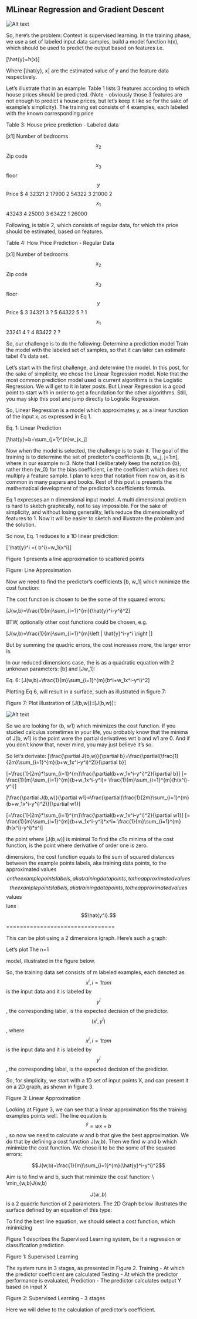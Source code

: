 ## MLinear Regression and Gradient Descent

![Alt text](../assets/images/linear_prediction_approximation_surface.png)

So, here’s the problem:
Context is supervised learning. In the  training phase, we use a set of labeled input data samples,  build a model function h(x), which should be used to predict the output based on features i.e.

\[\hat{y}=h(x)\]

Where \[\hat{y}, x\] are the estimated value of y and the feature data respectively.

Let’s illustrate that in an example:
Table 1 lists 3 features according to which house prices should be predicted. (Note - obviously those 3 features are not enough to predict a house prices, but let’s keep it like so for the sake of example’s simplicity).  The training set consists of 4 examples, each  labeled with the known corresponding price



Table 3:  House price prediction - Labeled data

\[x1\]
Number of bedrooms
$$x_{2}$$
Zip code
$$x_{3}$$
floor
$$y$$
Price $
4
32321
2
17900
2
54322
3
21000
2$$x_{1}$$
43243
4
25000
3
63422
1
26000


Following, is table 2, which consists of regular data, for which the price should be estimated, based on features.


Table 4: How Price Prediction - Regular Data


\[x1\]
Number of bedrooms
$$x_{2}$$
Zip code
$$x_{3}$$
floor
$$y$$
Price $
3
34321
3
?
5
64322
5
?
1$$x_{1}$$
23241
4
?
4
83422
2
?



So, our challenge is to do the following:
Determine a prediction model
Train the model with the labeled set of samples, so that it can later can estimate tabel 4’s data set.


Let’s start with the first challenge, and determine the model. In this post, for the sake of simplicity, we chose the Linear Regression model. Note that the most common prediction model used is current algorithms is the Logistic Regression. We will get to it in  later posts. But Linear Regression is a good point to start with in order to get a  foundation for the other algorithms. Still, you may skip this post and jump directly to Logistic Regression.

So, Linear Regression is a model which approximates y, as a linear function of the input x, as expressed in Eq 1.

Eq. 1: Linear Prediction 

\[\hat{y}=b+\sum_{j=1}^{n}w_jx_j\]


Now when the model is selected, the challenge is to train it. The goal of the training is to determine the set of predictor's coefficients \[b, w_j, j=1:n\], where in our example n=3.
Note that I deliberately keep the notation {b}, rather then {w_0} for the bias coefficient, i.e the coefficient which does not multiply a feature sample. I plan to keep that notation from now on, as it is common in many papers and books.
Rest of this post is presents the mathematical development of the predictor’s coefficients formula.
















Eq 1 expresses  an n dimensional input model. A multi dimensional problem is hard to sketch graphically, not to say impossible. For the sake of simplicity, and without losing generality, let’s reduce the dimensionality of features to 1. Now it will be easier to sketch and illustrate the problem and the solution.


So now, Eq. 1 reduces to a 1D linear prediction:

\[ \hat{y}^i ={ b^i}+w_1{x^i}\]

Figure 1 presents a line approximation to scattered points


Figure: Line Approximation 




Now we need to find the predictor’s coefficients \[b, w_1\] which minimize the cost function:

The cost function is chosen to be the some of the squared errors:

\[J(w,b)=\frac{1}{m}\sum_{i=1}^{m}(\hat{y}^i-y^i)^2\]

BTW, optionally other cost functions could be chosen, e.g.

\[J(w,b)=\frac{1}{m}\sum_{i=1}^{m}\left | \hat{y}^i-y^i \right |\]

But by summing the quadric errors, the cost  increases more, the larger error is.


In  our reduced dimensions case, the is as a quadratic equation with 2 unknown parameters: \[b\] and \[Jw_1\]:

Eq. 6:
\[J(w,b)=\frac{1}{m}\sum_{i=1}^{m}(b^i+w_1x^i-y^i)^2\]


Plotting Eq 6, will result in a surface, such as  illustrated in figure 7:

Figure 7:  Plot illustration of  \[J(b,w)\]::\[J(b,w)\]::

![Alt text](../assets/images/linear_prediction_approximation_surface.png)


So we are looking for (b, w1) which minimizes the cost function. If you studied calculus sometimes in your life, you probably know that the minima of J(b, w1) is the point were the partial derivatives  wrt b and w1 are 0. And if you don’t know that, never mind, you may just believe it’s so.









So let’s derivate:
\[\frac{\partial J(b,w)}{\partial  b}=\frac{\partial(\frac{1}{2m}\sum_{i=1}^{m}(b+w_1x^i-y^i)^2)}{\partial  b}\]

\[=\frac{1}{2m}*\sum_{i=1}^{m}\frac{\partial(b+w_1x^i-y^i)^2}{\partial  b}\]
\[= \frac{1}{m}\sum_{i=1}^{m}(b+w_1x^i-y^i)= \frac{1}{m}\sum_{i=1}^{m}(h(x^i)-y^i)\]


\[\frac{\partial J(b,w)}{\partial  w1}=\frac{\partial(\frac{1}{2m}\sum_{i=1}^{m}(b+w_1x^i-y^i)^2)}{\partial  w1}\]

\[=\frac{1}{2m}*\sum_{i=1}^{m}\frac{\partial(b+w_1x^i-y^i)^2}{\partial  w1}\]
\[= \frac{1}{m}\sum_{i=1}^{m}(b+w_1x^i-y^i)*x^i= \frac{1}{m}\sum_{i=1}^{m}(h(x^i)-y^i)*x^i\]







the point where \[J(b,w)\] is minimal
To find the cTo minima of the cost function, is the point where derivative of order one is zero. 



dimensions, the cost function equals to the sum of squared distances between the example points labels, aka training data points, to the approximated values  $$en the example points labels, aka training data points, to the approximated values  $$$$ the example points labels, aka training data points, to the approximated values  $$values  $$$$lues  $$\hat{y^i}.$$

================================

This can be plot using a 2 dimensions lgraph. Here’s such a graph:


Let’s plot 
 The n=1



 model, illustrated in the figure below.




So, the training data set consists of m labeled examples, each denoted as $$x^{i}, i=1 to m$$ is the input data and it is labeled by $$y^{i} $$, the corresponding label, is the expected decision of the predictor.$$(x^{i}, y^{i})$$, where $$x^{i}, i=1 to m$$ is the input data and it is labeled by $$y^{i} $$, the corresponding label, is the expected decision of the predictor.

So, for simplicity, we start with a 1D set of input points X, and can present it on a 2D graph, as shown in figure 3.

Figure 3: Linear Approximation







Looking at Figure 3, we can see that a linear approximation fits the training examples points well.
The line equation is $$^{\hat{y}}=wx+b$$, so now we need to calculate w and b that give the best approximation. We do that by defining a cost function J(w,b). Then we find w and b which minimize the cost function.
 We chose it to be the some of the squared errors:

$$J(w,b)=\frac{1}{m}\sum_{i=1}^{m}(\hat{y}^i-y^i)^2$$

Aim is to find w and b, such that minimize the cost function:
\\ \min_{w,b}J(w,b)

$$J(w,b)$$ is a 2 quadric function of 2 parameters. The 2D Graph below illustrates the surface defined by an equation of this type:





To find the best line equation, we should select a cost function, which minimizing 





Figure 1 describes the  Supervised Learning system, be it a regression or classification prediction.


Figure 1: Supervised Learning





The system runs in 3 stages, as presented in Figure 2.
Training - At which the predictor coefficient are calculated
Testing - At which the predictor performance is evaluated,
Prediction - The predictor calculates output Y based on input X

Figure 2: Supervised Learning - 3 stages




Here we will delve to the calculation of predictor’s coefficient.







